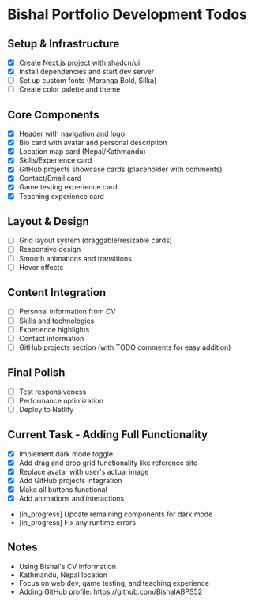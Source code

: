 # Bishal Portfolio Development Todos

## Setup & Infrastructure
- [x] Create Next.js project with shadcn/ui
- [x] Install dependencies and start dev server
- [ ] Set up custom fonts (Moranga Bold, Silka)
- [ ] Create color palette and theme

## Core Components
- [x] Header with navigation and logo
- [x] Bio card with avatar and personal description
- [x] Location map card (Nepal/Kathmandu)
- [x] Skills/Experience card
- [x] GitHub projects showcase cards (placeholder with comments)
- [x] Contact/Email card
- [x] Game testing experience card
- [x] Teaching experience card

## Layout & Design
- [ ] Grid layout system (draggable/resizable cards)
- [ ] Responsive design
- [ ] Smooth animations and transitions
- [ ] Hover effects

## Content Integration
- [ ] Personal information from CV
- [ ] Skills and technologies
- [ ] Experience highlights
- [ ] Contact information
- [ ] GitHub projects section (with TODO comments for easy addition)

## Final Polish
- [ ] Test responsiveness
- [ ] Performance optimization
- [ ] Deploy to Netlify

## Current Task - Adding Full Functionality
- [x] Implement dark mode toggle
- [x] Add drag and drop grid functionality like reference site
- [x] Replace avatar with user's actual image
- [x] Add GitHub projects integration
- [x] Make all buttons functional
- [x] Add animations and interactions
- [in_progress] Update remaining components for dark mode
- [in_progress] Fix any runtime errors

## Notes
- Using Bishal's CV information
- Kathmandu, Nepal location
- Focus on web dev, game testing, and teaching experience
- Adding GitHub profile: https://github.com/BishalABPS52
